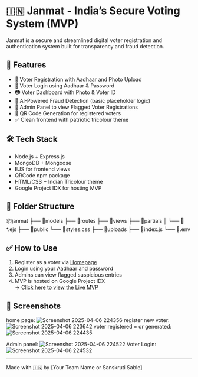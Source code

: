 # 🇮🇳 Janmat - India’s Secure Voting System (MVP)

Janmat is a secure and streamlined digital voter registration and authentication system built for transparency and fraud detection.

## 🚀 Features

- 🧾 Voter Registration with Aadhaar and Photo Upload  
- 🔐 Voter Login using Aadhaar & Password  
- 📷 Voter Dashboard with Photo & Voter ID  
- 🧠 AI-Powered Fraud Detection (basic placeholder logic)  
- 🚩 Admin Panel to view Flagged Voter Registrations  
- 📎 QR Code Generation for registered voters  
- ✅ Clean frontend with patriotic tricolour theme

## 🛠 Tech Stack

- Node.js + Express.js  
- MongoDB + Mongoose  
- EJS for frontend views  
- QRCode npm package  
- HTML/CSS + Indian Tricolour theme  
- Google Project IDX for hosting MVP

## 📂 Folder Structure

📦janmat 
├── 📁models 
├── 📁routes 
├── 📁views 
    ├── 📁partials 
    │ 
    └── 📄*.ejs 
├── 📁public 
    └── 📄styles.css 
├── 📁uploads 
├── 📄index.js 
└── 📄.env

## ✅ How to Use

1. Register as a voter via [Homepage](#)  
2. Login using your Aadhaar and password  
3. Admins can view flagged suspicious entries  
4. MVP is hosted on Google Project IDX  
   → [Click here to view the Live MVP](https://5050-idx-janmat-1743868174548.cluster-w5vd22whf5gmav2vgkomwtc4go.cloudworkstations.dev/?monospaceUid=163666)

## 📸 Screenshots
home page:
![Screenshot 2025-04-06 224356](https://github.com/user-attachments/assets/4dc65025-8695-41f7-9cd2-ef301e5bca33)
register new voter:
![Screenshot 2025-04-06 223642](https://github.com/user-attachments/assets/5bbfb896-0267-4785-94d1-a16dd96c69a6)
voter registered = qr generated:
![Screenshot 2025-04-06 224435](https://github.com/user-attachments/assets/09f1c687-913b-4d7c-8db4-27c0bfe60c1c)

Admin panel:
![Screenshot 2025-04-06 224522](https://github.com/user-attachments/assets/ea13ef76-c881-4ef8-89ea-63f1cc82f611)
Voter Login:
![Screenshot 2025-04-06 224532](https://github.com/user-attachments/assets/8b9b129c-a0d1-4e18-b132-dd895a694676)


---

Made with 🇮🇳 by [Your Team Name or Sanskruti Sable]
